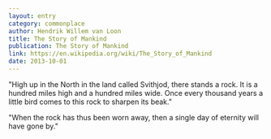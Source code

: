 ```yaml
---
layout: entry
category: commonplace
author: Hendrik Willem van Loon
title: The Story of Mankind
publication: The Story of Mankind
link: https://en.wikipedia.org/wiki/The_Story_of_Mankind
date: 2013-10-01
---
```


"High up in the North in the land called Svithjod, there stands a rock. It is a hundred miles high and a hundred miles wide. Once every thousand years a little bird comes to this rock to sharpen its beak."

"When the rock has thus been worn away, then a single day of eternity will have gone by.﻿"